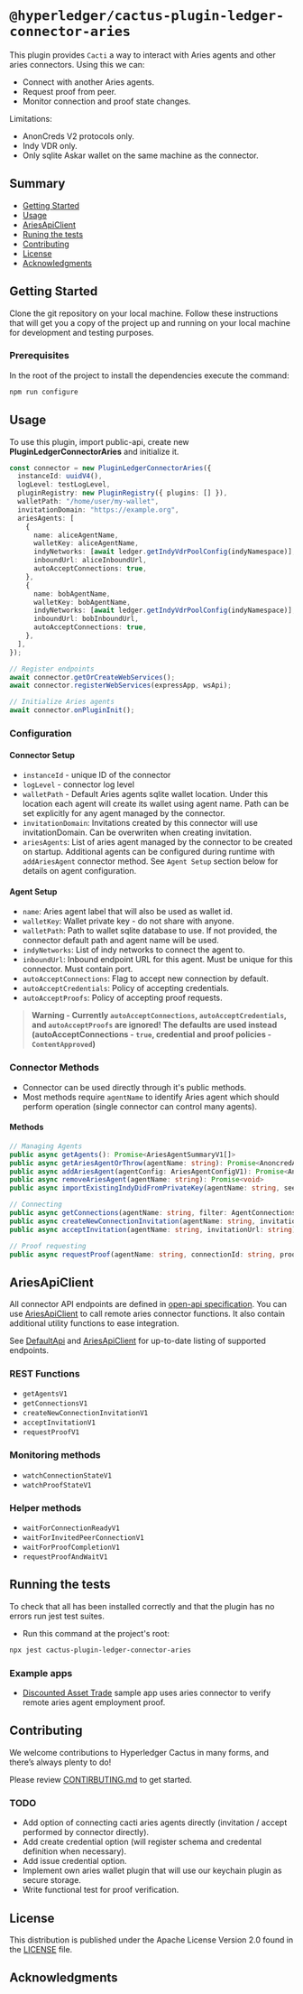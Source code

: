# `@hyperledger/cactus-plugin-ledger-connector-aries`

This plugin provides `Cacti` a way to interact with Aries agents and other aries connectors. Using this we can:

- Connect with another Aries agents.
- Request proof from peer.
- Monitor connection and proof state changes.

Limitations:

- AnonCreds V2 protocols only.
- Indy VDR only.
- Only sqlite Askar wallet on the same machine as the connector.

## Summary
- [Getting Started](#getting-started)
- [Usage](#usage)
- [AriesApiClient](#ariesapiclient)
- [Runing the tests](#running-the-tests)
- [Contributing](#contributing)
- [License](#license)
- [Acknowledgments](#acknowledgments)

## Getting Started

Clone the git repository on your local machine. Follow these instructions that will get you a copy of the project up and running on
your local machine for development and testing purposes.

### Prerequisites

In the root of the project to install the dependencies execute the command:

```sh
npm run configure
```

## Usage

To use this plugin, import public-api, create new **PluginLedgerConnectorAries** and initialize it.

```typescript
const connector = new PluginLedgerConnectorAries({
  instanceId: uuidV4(),
  logLevel: testLogLevel,
  pluginRegistry: new PluginRegistry({ plugins: [] }),
  walletPath: "/home/user/my-wallet",
  invitationDomain: "https://example.org",
  ariesAgents: [
    {
      name: aliceAgentName,
      walletKey: aliceAgentName,
      indyNetworks: [await ledger.getIndyVdrPoolConfig(indyNamespace)],
      inboundUrl: aliceInboundUrl,
      autoAcceptConnections: true,
    },
    {
      name: bobAgentName,
      walletKey: bobAgentName,
      indyNetworks: [await ledger.getIndyVdrPoolConfig(indyNamespace)],
      inboundUrl: bobInboundUrl,
      autoAcceptConnections: true,
    },
  ],
});

// Register endpoints
await connector.getOrCreateWebServices();
await connector.registerWebServices(expressApp, wsApi);

// Initialize Aries agents
await connector.onPluginInit();
```

### Configuration

#### Connector Setup

- `instanceId` - unique ID of the connector
- `logLevel` - connector log level
- `walletPath` - Default Aries agents sqlite wallet location.
  Under this location each agent will create its wallet using agent name.
  Path can be set explicitly for any agent managed by the connector.
- `invitationDomain`: Invitations created by this connector will use invitationDomain.
  Can be overwriten when creating invitation.
- `ariesAgents`: List of aries agent managed by the connector to be created on startup.
  Additional agents can be configured during runtime with `addAriesAgent` connector method.
  See `Agent Setup` section below for details on agent configuration.

#### Agent Setup

- `name`: Aries agent label that will also be used as wallet id.
- `walletKey`: Wallet private key - do not share with anyone.
- `walletPath`: Path to wallet sqlite database to use. If not provided, the connector default path and agent name will be used.
- `indyNetworks`: List of indy networks to connect the agent to.
- `inboundUrl`: Inbound endpoint URL for this agent. Must be unique for this connector. Must contain port.
- `autoAcceptConnections`: Flag to accept new connection by default.
- `autoAcceptCredentials`: Policy of accepting credentials.
- `autoAcceptProofs`: Policy of accepting proof requests.

> **Warning - Currently `autoAcceptConnections`, `autoAcceptCredentials`, and `autoAcceptProofs` are ignored! The defaults are used instead (autoAcceptConnections - `true`, credential and proof policies - `ContentApproved`)**

### Connector Methods

- Connector can be used directly through it's public methods.
- Most methods require `agentName` to identify Aries agent which should perform operation (single connector can control many agents).

#### Methods

```typescript
// Managing Agents
public async getAgents(): Promise<AriesAgentSummaryV1[]>
public async getAriesAgentOrThrow(agentName: string): Promise<AnoncredAgent>
public async addAriesAgent(agentConfig: AriesAgentConfigV1): Promise<AnoncredAgent>
public async removeAriesAgent(agentName: string): Promise<void>
public async importExistingIndyDidFromPrivateKey(agentName: string, seed: string, indyNamespace: string): Promise<string>

// Connecting
public async getConnections(agentName: string, filter: AgentConnectionsFilterV1 = {}): Promise<AgentConnectionRecordV1[]>
public async createNewConnectionInvitation(agentName: string, invitationDomain?: string)
public async acceptInvitation(agentName: string, invitationUrl: string)

// Proof requesting
public async requestProof(agentName: string, connectionId: string, proofAttributes: CactiProofRequestAttributeV1[])
```

## AriesApiClient

All connector API endpoints are defined in [open-api specification](./src/main/json/openapi.json). You can use [AriesApiClient](./src/main/typescript/api-client) to call remote aries connector functions. It also contain additional utility functions to ease integration.

See [DefaultApi](./src/main/typescript/generated/openapi/typescript-axios/api.ts) and [AriesApiClient](./src/main/typescript/api-client/aries-api-client.ts)
for up-to-date listing of supported endpoints.

### REST Functions

- `getAgentsV1`
- `getConnectionsV1`
- `createNewConnectionInvitationV1`
- `acceptInvitationV1`
- `requestProofV1`

### Monitoring methods

- `watchConnectionStateV1`
- `watchProofStateV1`

### Helper methods

- `waitForConnectionReadyV1`
- `waitForInvitedPeerConnectionV1`
- `waitForProofCompletionV1`
- `requestProofAndWaitV1`

## Running the tests

To check that all has been installed correctly and that the plugin has no errors run jest test suites.

- Run this command at the project's root:

```sh
npx jest cactus-plugin-ledger-connector-aries
```

### Example apps
- [Discounted Asset Trade](../../examples/cactus-example-discounted-asset-trade/README.md) sample app uses aries connector to verify remote aries agent employment proof.

## Contributing

We welcome contributions to Hyperledger Cactus in many forms, and there’s always plenty to do!

Please review [CONTIRBUTING.md](../../CONTRIBUTING.md) to get started.

### TODO

- Add option of connecting cacti aries agents directly (invitation / accept performed by connector directly).
- Add create credential option (will register schema and credental definition when necessary).
- Add issue credential option.
- Implement own aries wallet plugin that will use our keychain plugin as secure storage.
- Write functional test for proof verification.

## License

This distribution is published under the Apache License Version 2.0 found in the [LICENSE](../../LICENSE) file.

## Acknowledgments

```

```
